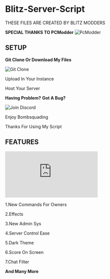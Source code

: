 <h1>Blitz-Server-Script</h1>

THESE FILES ARE CREATED BY BLITZ MODDERS


**SPECIAL THANKS TO PCModder**
![PcModder](https://github.com/Mikahael)

<h2>SETUP</h2>


**Git Clone Or Download My Files**

![Git Clone](https://github.com/Ayush-Deep/Blitz-Server-Script.git)

Upload In Your Instance


Host Your Server

**Having Problem?**
**Got A Bug?**

![Join Discord](https://discord.gg/RZXqVGru4c)

Enjoy Bombsquading


Thanks For Using My Script
<h2>FEATURES</h2>

![Read Here](https://github.com/Ayush-Deep/Blitz-Server-Script/blob/main/Read.txt)

1.New Commands For Owners

2.Effects

3.New Admin Sys

4.Server Control Ease

5.Dark Theme

6.Score On Screen

7.Chat Filter

**And Many More**
